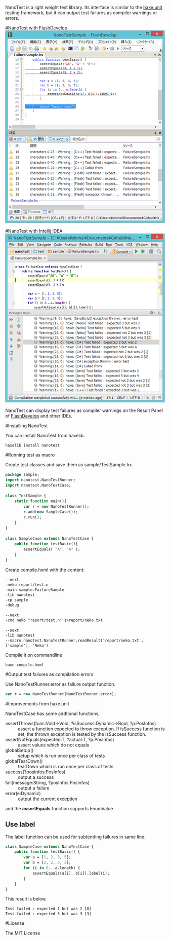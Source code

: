 NanoTest is a light weight test library. Its interface is similar to the [haxe.unit](http://haxe.org/doc/cross/unit) testing framework, but it can output test failures as compiler warnings or errors.

#NanoTest with FlashDevelop
![NanoTest](sample/nanotest/resource/NanoTestOnFlashDevelop.png)

#NanoTest with Intellij IDEA
![NanoTest](sample/nanotest/resource/NanoTestOnIntelliJIdea.png)

NanoTest can display test failures as compiler warnings on the Result Panel of [FlashDevelop](http://www.flashdevelop.org/) and other IDEs.

#Installing NanoTest

You can install NanoTest from haxelib.

```
haxelib install nanotest
```

#Running test as macro

Create test classes and save them as sample/TestSample.hx.

```hx
package sample;
import nanotest.NanoTestRunner;
import nanotest.NanoTestCase;

class TestSample {
    static function main(){
        var r = new NanoTestRunner();
        r.add(new SampleCase());
        r.run();
    }
}

class SampleCase extends NanoTestCase {
    public function testBasic(){
        assertEquals( "A", "A" );
    }
}
```

Create compile.hxml with the content:

```
--next
-neko report/test.n
-main sample.FailureSample
-lib nanotest
-cp sample
-debug

--next
-cmd neko "report/test.n" 1>report/neko.txt

--next
-lib nanotest
--macro nanotest.NanoTestRunner.readResult('report/neko.txt', ['sample'], 'Neko')
```

Compile it on commandline

```
haxe compile.hxml
```

#Output test failures as compilation errors

Use NanoTestRunner.error as failure output function.
```hx
var r = new NanoTestRunner(NanoTestRunner.error);
```

#Improvements from haxe.unit

NanoTestCase has some addtional functions,

<dl>
<dt>assertThrows(func:Void->Void, ?isSuccess:Dynamic->Bool, ?p:PosInfos)</dt>
<dd>assert a function expected to throw exception. If isSuccess function is set, the thrown exception is tested by the isSuccess function.</dd>
<dt>assertNotEquals(expected:T, ?actual:T, ?p:PosInfos)</dt>
<dd>assert values which do not equals</dd>
<dt>globalSetup()</dt>
<dd>setup which is run once per class of tests</dd>
<dt>globalTearDown()</dt>
<dd>tearDown which is run once per class of tests</dd>
<dt>success(?posInfos:PosInfos)</dt>
<dd>output a success</dd>
<dt>fail(message:String, ?posInfos:PosInfos)</dt>
<dd>output a failure</dd>
<dt>error(e:Dynamic)</dt>
<dd>output the current exception</dd>
<dl>

and the **assertEquals** function supports EnumValue.

## Use label

The label function can be used for subtending failures in same line.


```hx
class SampleCase extends NanoTestCase {
    public function testBasic() {
        var a = [1, 2, 3, 5];
        var b = [2, 2, 3, 3];
        for (i in 0...a.length) {
            assertEquals(a[i], b[i]).label(i);
        }
    }
}
```

This result is below.

```
Test failed : expected 1 but was 2 [0]
Test failed : expected 5 but was 3 [3]
```

#License

The MIT License
